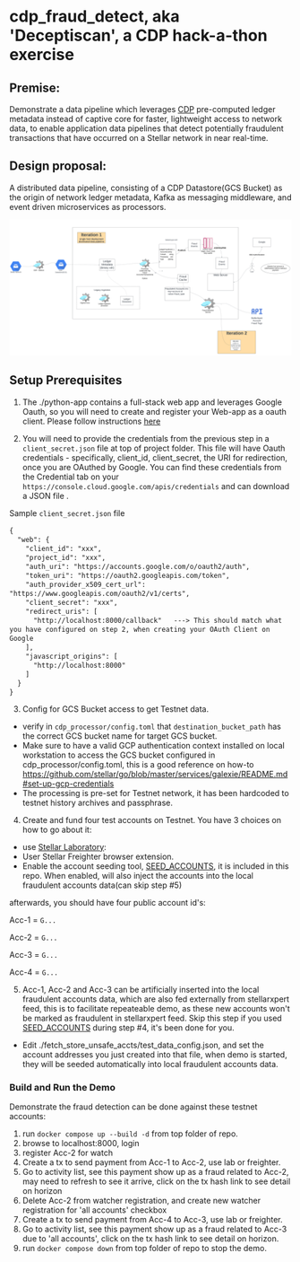 # cdp_fraud_detect, aka 'Deceptiscan', a CDP hack-a-thon exercise 

## Premise:
Demonstrate a data pipeline which leverages [CDP](https://stellar.org/blog/developers/composable-data-platform) pre-computed ledger metadata instead of captive core for faster, lightweight access to network data, to enable application data pipelines that detect potentially fraudulent transactions that have occurred on a Stellar network in near real-time.  

## Design proposal:

A distributed data pipeline, consisting of a CDP Datastore(GCS Bucket) as the origin of network ledger metadata, Kafka as messaging middleware, and event driven microservices as processors.

![data pipeline](./design.png)

## Setup Prerequisites
1. The ./python-app contains a full-stack web app and leverages Google Oauth, so you will need to create and register your Web-app as a oauth client. Please follow instructions [here](https://www.youtube.com/shorts/WABhO9KsOpU)

2. You will need to provide the credentials from the previous step in a `client_secret.json` file at top of project folder.
This file will have Oauth credentials - specifically, client_id, client_secret, the URI for redirection, once you are OAuthed by Google. You can find these credentials from the Credential tab on your `https://console.cloud.google.com/apis/credentials` and can download a JSON file .

Sample `client_secret.json` file

```commandline
{
  "web": {
    "client_id": "xxx",
    "project_id": "xxx",
    "auth_uri": "https://accounts.google.com/o/oauth2/auth",
    "token_uri": "https://oauth2.googleapis.com/token",
    "auth_provider_x509_cert_url": "https://www.googleapis.com/oauth2/v1/certs",
    "client_secret": "xxx",
    "redirect_uris": [
      "http://localhost:8000/callback"   ---> This should match what you have configured on step 2, when creating your OAuth Client on Google
    ],
    "javascript_origins": [
      "http://localhost:8000"
    ]
  }
}
```

3. Config for GCS Bucket access to get Testnet data.
  * verify in `cdp_processor/config.toml` that `destination_bucket_path` has the correct GCS bucket name for target GCS bucket.
  * Make sure to have a valid GCP authentication context installed on local workstation to access the GCS bucket configured in cdp_processor/config.toml, this is a good reference on how-to https://github.com/stellar/go/blob/master/services/galexie/README.md#set-up-gcp-credentials 
  * The processing is pre-set for Testnet network, it has been hardcoded to testnet history archives and passphrase.


4. Create and fund four test accounts on Testnet. You have 3 choices on how to go about it:
  * use [Stellar Laboratory](https://lab.stellar.org/account/create?$=network$id=testnet&label=Testnet&horizonUrl=https:////horizon-testnet.stellar.org&rpcUrl=https:////soroban-testnet.stellar.org&passphrase=Test%20SDF%20Network%20/;%20September%202015;&endpoints$params$order=desc&limit=200;;&transaction$build$operations@$operation_type=&params@;;):
  * User Stellar Freighter browser extension.
  * Enable the account seeding tool, [SEED_ACCOUNTS](./docker-compose.yml#L55), it is included in this repo. When enabled, will also inject the accounts into the local fraudulent accounts data(can skip step #5)

afterwards, you should have four public account id's:

Acc-1 = `G...`

Acc-2 = `G...`

Acc-3 = `G...`

Acc-4 = `G...`


5. Acc-1, Acc-2 and Acc-3 can be artificially inserted into the local fraudulent accounts data, which are also fed externally from stellarxpert feed, this is to facilitate repeateable demo, as these new accounts won't be marked as fraudulent in stellarxpert feed. Skip this step if you used [SEED_ACCOUNTS](./docker-compose.yml#L55) during step #4, it's been done for you.
  * Edit ./fetch_store_unsafe_accts/test_data_config.json, and set the account addresses you just created into that file, when demo is started, they will be seeded automatically into local fraudulent accounts data. 


### Build and Run the Demo

Demonstrate the fraud detection can be done against these testnet accounts:

1. run `docker compose up --build -d` from top folder of repo.
2. browse to localhost:8000, login
3. register Acc-2 for watch
4. Create a tx to send payment from Acc-1 to Acc-2, use lab or freighter. 
5. Go to activity list, see this payment show up as a fraud related to Acc-2, may need to refresh to see it arrive, click on the tx hash link to see detail on horizon
6. Delete Acc-2 from watcher registration, and create new watcher registration for 'all accounts' checkbox
7. Create a tx to send payment from Acc-4 to Acc-3, use lab or freighter.
8. Go to activity list, see this payment show up as a fraud related to Acc-3 due to 'all accounts', click on the tx hash link to see detail on horizon.
9. run `docker compose down` from top folder of repo to stop the demo.